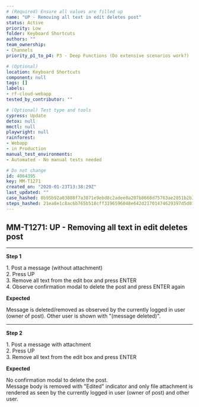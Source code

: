 ```yaml
---
# (Required) Ensure all values are filled up
name: "UP - Removing all text in edit deletes post"
status: Active
priority: Low
folder: Keyboard Shortcuts
authors: ""
team_ownership: 
- Channels
priority_p1_to_p4: P3 - Deep Functions (Do extensive scenarios work?)

# (Optional)
location: Keyboard Shortcuts
component: null
tags: []
labels: 
- rf-cloud-webapp
tested_by_contributor: ""

# (Optional) Test type and tools
cypress: Update
detox: null
mmctl: null
playwright: null
rainforest: 
- Webapp
- in Production
manual_test_environments:
- Automated - No manual tests needed

# Do not change
id: 4064395
key: MM-T1271
created_on: "2020-01-23T13:38:29Z"
last_updated: ""
case_hashed: 8b95b92a03888f7a3871e9ebd8c2adee0a207b8668d75763ae2851b2b397aad9e713eece6f8fe7588c93058cb5e8af54
steps_hashed: 21ea8e1c8ac6b765b518cff3196596048e642d21701474629397d5d014f74c9fa90657dc511eb25287bb600c0b5750ba
---
```


<!-- (Auto-generated) Based on frontmatter's "key" and "name" -->

## MM-T1271: UP - Removing all text in edit deletes post

---

**Step 1**

1\. Post a message (without attachment)\
2\. Press UP\
3\. Remove all text from the edit box and press ENTER\
4\. Observe confirmation modal to delete the post and press ENTER again

**Expected**

Message is deleted/removed as observed by the currently logged in user (owner of post). Other user is shown with "(message deleted)".

---

**Step 2**

1\. Post a message with attachment\
2\. Press UP\
3\. Remove all text from the edit box and press ENTER

**Expected**

No confirmation modal to delete the post.\
Message body is removed with "Edited" indicator and only file attachment is rendered as seen by the currently logged in user (owner of post) and other user.
